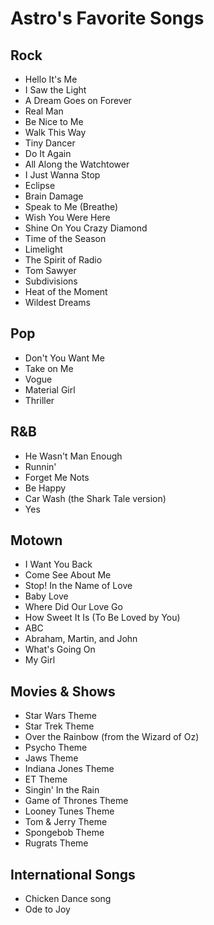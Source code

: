 # Astro's Favorite Songs

## Rock

* Hello It's Me
* I Saw the Light
* A Dream Goes on Forever
* Real Man
* Be Nice to Me
* Walk This Way
* Tiny Dancer
* Do It Again
* All Along the Watchtower
* I Just Wanna Stop
* Eclipse
* Brain Damage
* Speak to Me (Breathe)
* Wish You Were Here
* Shine On You Crazy Diamond
* Time of the Season
* Limelight
* The Spirit of Radio
* Tom Sawyer
* Subdivisions
* Heat of the Moment
* Wildest Dreams

## Pop

* Don't You Want Me
* Take on Me
* Vogue
* Material Girl
* Thriller

## R&B

* He Wasn't Man Enough
* Runnin'
* Forget Me Nots
* Be Happy
* Car Wash (the Shark Tale version)
* Yes

## Motown

* I Want You Back
* Come See About Me
* Stop!  In the Name of Love
* Baby Love
* Where Did Our Love Go
* How Sweet It Is (To Be Loved by You)
* ABC
* Abraham, Martin, and John
* What's Going On
* My Girl

## Movies & Shows

- Star Wars Theme
- Star Trek Theme
- Over the Rainbow (from the Wizard of Oz)
- Psycho Theme
- Jaws Theme
- Indiana Jones Theme
- ET Theme
- Singin' In the Rain
- Game of Thrones Theme
- Looney Tunes Theme
- Tom & Jerry Theme
- Spongebob Theme
- Rugrats Theme

## International Songs

* Chicken Dance song
* Ode to Joy
